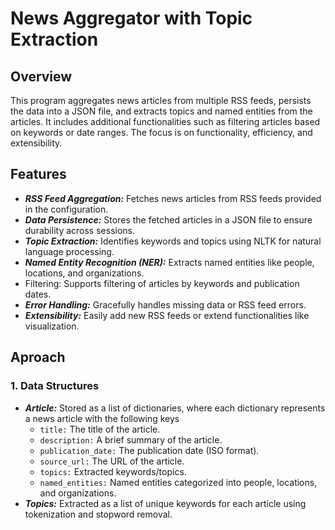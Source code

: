 # News Aggregator with Topic Extraction

## Overview
This program aggregates news articles from multiple RSS feeds, persists the data into a JSON file, and extracts topics and named entities from the articles. It includes additional functionalities such as filtering articles based on keywords or date ranges. The focus is on functionality, efficiency, and extensibility.

## Features
- ***RSS Feed Aggregation:*** Fetches news articles from RSS feeds provided in the configuration.
- ***Data Persistence:*** Stores the fetched articles in a JSON file to ensure durability across sessions.
- ***Topic Extraction:*** Identifies keywords and topics using NLTK for natural language processing.
- ***Named Entity Recognition (NER):*** Extracts named entities like people, locations, and organizations.
- Filtering: Supports filtering of articles by keywords and publication dates.
- ***Error Handling:*** Gracefully handles missing data or RSS feed errors.
- ***Extensibility:*** Easily add new RSS feeds or extend functionalities like visualization.

## Aproach

### 1. Data Structures
- ***Article:*** Stored as a list of dictionaries, where each dictionary represents a news article with the following keys
    - `title:` The title of the article.
    - `description:` A brief summary of the article.
    - `publication_date:` The publication date (ISO format).
    - `source_url:` The URL of the article.
    - `topics:` Extracted keywords/topics.
    - `named_entities:` Named entities categorized into people, locations, and organizations.
- ***Topics:*** Extracted as a list of unique keywords for each article using tokenization and stopword removal.